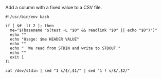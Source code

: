Add a column with a fixed value to a CSV file.

```shell
#!/usr/bin/env bash

if [ $# -lt 2 ]; then
  me="$(basename "$(test -L "$0" && readlink "$0" || echo "$0")")"
  echo ""
  echo "Usage: $me HEADER VALUE"
  echo ""
  echo "  We read from STDIN and write to STDOUT."
  echo ""
  exit 1
fi

cat /dev/stdin | sed "1 s/$/,$1/" | sed "1 ! s/$/,$2/"
```
